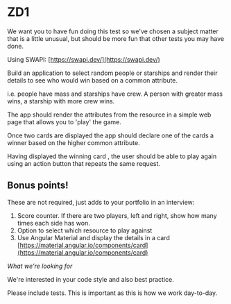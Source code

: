 # ZD1

We want you to have fun doing this test so we've chosen a subject matter that is a little unusual, but should be more fun that other tests you may have done.

Using SWAPI: [https://swapi.dev/](https://swapi.dev/)

Build an application to select random people or starships and render their details to see who would win based on a common attribute.

i.e. people have mass and starships have crew. A person with greater mass wins, a starship with more crew wins.

The app should render the attributes from the resource in a simple web page that allows you to 'play' the game.

Once two cards are displayed the app should declare one of the cards a winner based on the higher common attribute.

Having displayed the winning card , the user should be able to play again using an action button that repeats the same request.

## Bonus points!

These are not required, just adds to your portfolio in an interview:

1. Score counter. If there are two players, left and right, show how many times each side has won.
1. Option to select which resource to play against
1. Use Angular Material and display the details in a card [https://material.angular.io/components/card](https://material.angular.io/components/card)

*What we're looking for*

We're interested in your code style and also best practice.

Please include tests. This is important as this is how we work day-to-day.